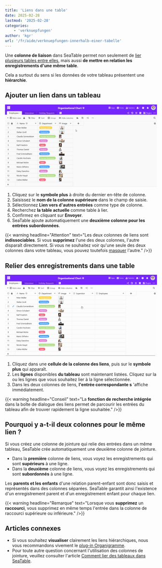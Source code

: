 ```yaml
---
title: 'Liens dans une table'
date: 2025-02-28
lastmod: '2025-02-28'
categories:
    - 'verknuepfungen'
author: 'kgr'
url: '/fr/aide/verknuepfungen-innerhalb-einer-tabelle'
---
```


Une **colonne de liaison** dans SeaTable permet non seulement de [lier plusieurs tables entre elles](https://seatable.io/fr/docs/verknuepfungen/wie-man-tabellen-in-seatable-miteinander-verknuepft/), mais aussi **de mettre en relation les enregistrements d'une même table**.

Cela a surtout du sens si les données de votre tableau présentent une **hiérarchie**.

## Ajouter un lien dans un tableau

![Ajouter un lien à l'intérieur d'un tableau](images/Verlinkung-innerhalb-einer-Tabelle-hinzufuegen.gif)

1. Cliquez sur le **symbole plus** à droite du dernier en-tête de colonne.
2. Saisissez le **nom de la colonne supérieure** dans le champ de saisie.
3. Sélectionnez **Lien vers d'autres entrées** comme type de colonne.
4. Recherchez **la table actuelle** comme table à lier.
5. Confirmez en cliquant sur **Envoyer**.
6. SeaTable ajoute automatiquement une **deuxième colonne pour les entrées subordonnées**.

{{< warning  headline="Attention"  text="Les deux colonnes de liens sont **indissociables**. Si vous **supprimez** l'une des deux colonnes, l'autre disparaît directement. Si vous ne souhaitez voir qu'une seule des deux colonnes dans votre tableau, vous pouvez toutefois [masquer](https://seatable.io/fr/docs/ansichtsoptionen/ausblenden-und-verschieben-von-spalten/) l'autre." />}}

## Relier des enregistrements dans une table

![Relations parents-enfants dans un tableau](images/Eltern-Kind-Beziehungen-in-einer-Tabelle.gif)

1. Cliquez dans une **cellule de la colonne des liens**, puis sur le **symbole plus** qui apparaît.
2. Les **lignes** disponibles **du tableau** sont maintenant listées. Cliquez sur la ou les lignes que vous souhaitez lier à la ligne sélectionnée.
3. Dans les deux colonnes de liens, **l'entrée correspondante s** 'affiche immédiatement.

{{< warning  headline="Conseil"  text="La **fonction de recherche intégrée** dans la boîte de dialogue des liens permet de parcourir les entrées du tableau afin de trouver rapidement la ligne souhaitée." />}}

## Pourquoi y a-t-il deux colonnes pour le même lien ?

Si vous créez une colonne de jointure qui relie des entrées dans un même tableau, SeaTable crée automatiquement une deuxième colonne de jointure.

- Dans la **première** colonne de liens, vous voyez les enregistrements qui sont **supérieurs** à une ligne.
- Dans la **deuxième** colonne de liens, vous voyez les enregistrements qui sont **subordonnés** à une ligne.

Les **parents et les enfants** d'une relation parent-enfant sont donc saisis et représentés dans des colonnes séparées. SeaTable garantit ainsi l'existence d'un enregistrement parent et d'un enregistrement enfant pour chaque lien.

{{< warning  headline="Remarque"  text="Lorsque vous **supprimez** un **raccourci**, vous supprimez en même temps l'entrée dans la colonne de raccourci supérieure ou inférieure." />}}

## Articles connexes

- Si vous souhaitez **visualiser** clairement les liens hiérarchiques, nous vous recommandons vivement le [plug-in Organigramme](https://seatable.io/fr/docs/plugins/anleitung-zum-organigramm-plugin/).
- Pour toute autre question concernant l'utilisation des colonnes de jointure, veuillez consulter l'article [Comment lier des tableaux dans SeaTable](https://seatable.io/fr/docs/verknuepfungen/wie-man-tabellen-in-seatable-miteinander-verknuepft/).
